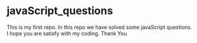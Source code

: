 # javaScript_questions
This is my first repo.
In this repo we have solved some javaScript questions. I hope you are satisfy with my coding.
Thank You
